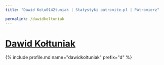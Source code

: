 ```yaml
---
title: "Dawid Ko\u0142tuniak | Statystyki patronite.pl | Patromierz"

permalink: /dawidkoltuniak
---
```


# [Dawid Kołtuniak](https://patronite.pl/dawidkoltuniak)

{% include profile.md name="dawidkoltuniak" prefix="d" %}
